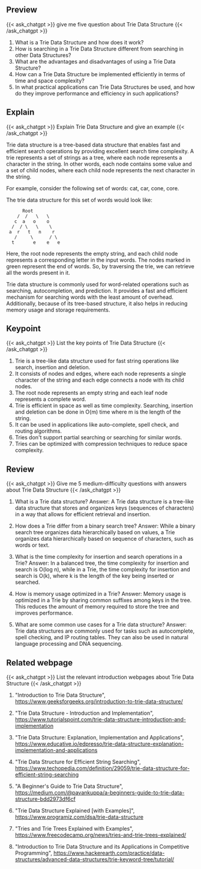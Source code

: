 ## Preview
{{< ask_chatgpt >}}
give me five question about Trie Data Structure
{{< /ask_chatgpt >}}



1. What is a Trie Data Structure and how does it work?
2. How is searching in a Trie Data Structure different from searching in other Data Structures?
3. What are the advantages and disadvantages of using a Trie Data Structure?
4. How can a Trie Data Structure be implemented efficiently in terms of time and space complexity?
5. In what practical applications can Trie Data Structures be used, and how do they improve performance and efficiency in such applications?   

## Explain
{{< ask_chatgpt >}}
Explain Trie Data Structure and give an example
{{< /ask_chatgpt >}}



Trie data structure is a tree-based data structure that enables fast and efficient search operations by providing excellent search time complexity. A trie represents a set of strings as a tree, where each node represents a character in the string. In other words, each node contains some value and a set of child nodes, where each child node represents the next character in the string. 

For example, consider the following set of words: cat, car, cone, core. 

The trie data structure for this set of words would look like: 

          Root
        /  /   \   \ 
       c  a   o    o
      /  / \   \    \
     a  r   t   n    r
       /     \      / \
      t       e    e   e


Here, the root node represents the empty string, and each child node represents a corresponding letter in the input words. The nodes marked in green represent the end of words. So, by traversing the trie, we can retrieve all the words present in it. 

Trie data structure is commonly used for word-related operations such as searching, autocompletion, and prediction. It provides a fast and efficient mechanism for searching words with the least amount of overhead. Additionally, because of its tree-based structure, it also helps in reducing memory usage and storage requirements.   

## Keypoint
{{< ask_chatgpt >}}
List the key points of Trie Data Structure
{{< /ask_chatgpt >}}



1. Trie is a tree-like data structure used for fast string operations like search, insertion and deletion.
2. It consists of nodes and edges, where each node represents a single character of the string and each edge connects a node with its child nodes.
3. The root node represents an empty string and each leaf node represents a complete word.
4. Trie is efficient in space as well as time complexity. Searching, insertion and deletion can be done in O(m) time where m is the length of the string.
5. It can be used in applications like auto-complete, spell check, and routing algorithms.
6. Tries don't support partial searching or searching for similar words.
7. Tries can be optimized with compression techniques to reduce space complexity.   

## Review
{{< ask_chatgpt >}}
Give me 5 medium-difficulty questions with answers about Trie Data Structure
{{< /ask_chatgpt >}}



1. What is a Trie data structure?
Answer: A Trie data structure is a tree-like data structure that stores and organizes keys (sequences of characters) in a way that allows for efficient retrieval and insertion.

2. How does a Trie differ from a binary search tree?
Answer: While a binary search tree organizes data hierarchically based on values, a Trie organizes data hierarchically based on sequence of characters, such as words or text.

3. What is the time complexity for insertion and search operations in a Trie?
Answer: In a balanced tree, the time complexity for insertion and search is O(log n), while in a Trie, the time complexity for insertion and search is O(k), where k is the length of the key being inserted or searched.

4. How is memory usage optimized in a Trie?
Answer: Memory usage is optimized in a Trie by sharing common suffixes among keys in the tree. This reduces the amount of memory required to store the tree and improves performance.

5. What are some common use cases for a Trie data structure?
Answer: Trie data structures are commonly used for tasks such as autocomplete, spell checking, and IP routing tables. They can also be used in natural language processing and DNA sequencing.   

## Related webpage
{{< ask_chatgpt >}}
List the relevant introduction webpages about Trie Data Structure
{{< /ask_chatgpt >}}



1. "Introduction to Trie Data Structure",
   https://www.geeksforgeeks.org/introduction-to-trie-data-structure/

2. "Trie Data Structure - Introduction and Implementation",
   https://www.tutorialspoint.com/trie-data-structure-introduction-and-implementation

3. "Trie Data Structure: Explanation, Implementation and Applications",
   https://www.educative.io/edpresso/trie-data-structure-explanation-implementation-and-applications

4. "Trie Data Structure for Efficient String Searching",
   https://www.techopedia.com/definition/29059/trie-data-structure-for-efficient-string-searching

5. "A Beginner's Guide to Trie Data Structure",
   https://medium.com/@pavankuppa/a-beginners-guide-to-trie-data-structure-bdd2973df6cf

6. "Trie Data Structure Explained [with Examples]",
   https://www.programiz.com/dsa/trie-data-structure

7. "Tries and Trie Trees Explained with Examples",
   https://www.freecodecamp.org/news/tries-and-trie-trees-explained/
 
8. "Introduction to Trie Data Structure and its Applications in Competitive Programming",
   https://www.hackerearth.com/practice/data-structures/advanced-data-structures/trie-keyword-tree/tutorial/   


